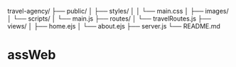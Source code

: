 travel-agency/
├── public/
│   ├── styles/
│   │   └── main.css
│   ├── images/
│   └── scripts/
│       └── main.js
├── routes/
│   └── travelRoutes.js
├── views/
│   ├── home.ejs
│   └── about.ejs
├── server.js
└── README.md
# assWeb

